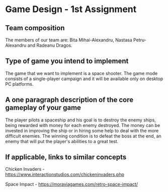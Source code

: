 # Game Design - 1st Assignment

## Team composition

The members of our team are: Bita Mihai-Alexandru, Nastasa Petru-Alexandru and Radeanu Dragos.

## Type of game you intend to implement

The game that we want to implement is a space shooter. The game mode consists of a single-player campaign and it will be available only on desktop PC platforms.

## A one paragraph description of the core gameplay of your game

The player pilots a spaceship and his goal is to destroy the enemy ships, being rewarded with money for each enemy destroyed. The money can be invested in improving the ship or in hiring some help to deal with the more difficult enemies.
The winning condition is to defeat the boss at the end, an enemy that will put the player's abilities to a great test.

## If applicable, links to similar concepts

Chicken Invaders - https://www.interactionstudios.com/chickeninvaders.php

Space Impact - https://moraviagames.com/retro-space-impact/
